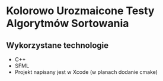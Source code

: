 #  Kolorowo Urozmaicone Testy Algorytmów Sortowania

## Wykorzystane technologie

- C++
- SFML
- Projekt napisany jest w Xcode (w planach dodanie cmake)
